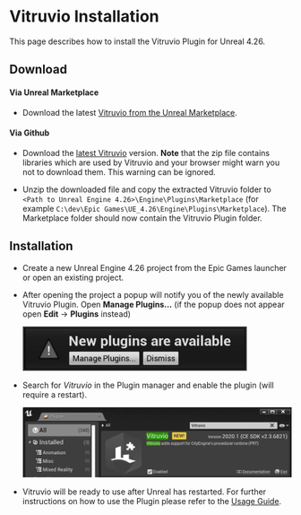 # Vitruvio Installation

This page describes how to install the Vitruvio Plugin for Unreal 4.26.

## Download

#### Via Unreal Marketplace

* Download the latest [Vitruvio from the Unreal Marketplace](https://www.unrealengine.com/marketplace/en-US/product/vitruvio-cityengine-plugin).

#### Via Github

* Download the [latest Vitruvio](https://github.com/Esri/vitruvio/releases/download/v1.0/vitruvio-1.0-ue4.26-win10-prt2.3.6821.zip) version. **Note** that the zip file contains libraries which are used by Vitruvio and your browser might warn you not to download them. This warning can be ignored.

* Unzip the downloaded file and copy the extracted Vitruvio folder to `<Path to Unreal Engine 4.26>\Engine\Plugins\Marketplace`  (for example `C:\dev\Epic Games\UE_4.26\Engine\Plugins\Marketplace`). The Marketplace folder should now contain the Vitruvio Plugin folder.

## Installation

* Create a new Unreal Engine 4.26 project from the Epic Games launcher or open an existing project.

* After opening the project a popup will notify you of the newly available Vitruvio Plugin. Open **Manage Plugins...** (if the popup does not appear open **Edit** &rarr; **Plugins** instead)
  
  <img src="img/new_plugins.jpg" width="400">
  
* Search for *Vitruvio* in the Plugin manager and enable the plugin (will require a restart).
 
  <img src="img/enable_vitruvio.jpg" width="600">
  
* Vitruvio will be ready to use after Unreal has restarted. For further instructions on how to use the Plugin please refer to the [Usage Guide](usage.md).
  
  
  
  
  
  
  
  
  

